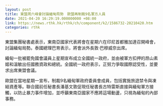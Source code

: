 ```yaml
---
layout: post
title: 東盟周六峰會討論緬甸局勢　歐盟再制裁9名軍方人員
date: 2021-04-20 16:29:19.000000000 +08:00
link: https://news.rthk.hk/rthk/ch/component/k2/1586732-20210420.htm
categories: rthk
---
```


東盟集團秘書處表示，東南亞國家代表將會在星期六在印尼首都雅加達召開峰會，討論緬甸局勢。泰國總理巴育表示，將會派外長敦‧巴穆威奈出席。

緬甸一批被罷免國會議員上星期宣布成立全國統一政府，並由被軍方扣押的昂山素姬和溫敏出任國務資政和總統。全國統一政府表示，正努力爭取國際認受性，並要求出席東盟會議。

歐盟在當地星期一宣布，制裁9名緬甸軍政府委員會成員，包括實施旅遊禁令與凍結資產等。聯合國前任秘書長潘基文敦促現任秘書長古特雷斯直接與緬甸軍方接觸，以防止暴力事件增加，並呼籲東南亞國家不應將這場動盪，只視為緬甸的內部事務。
